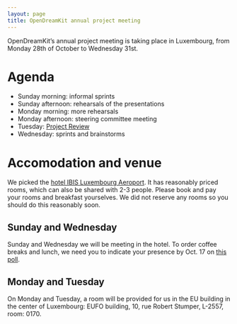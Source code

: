 ```yaml
---
layout: page
title: OpenDreamKit annual project meeting
---
```


OpenDreamKit’s annual project meeting is taking place in Luxembourg,
from Monday 28th of October to Wednesday 31st.

# Agenda

- Sunday morning: informal sprints
- Sunday afternoon: rehearsals of the presentations
- Monday morning: more rehearsals
- Monday afternoon: steering committee meeting
- Tuesday: [Project Review](ProjectReview)
- Wednesday: sprints and brainstorms

# Accomodation and venue

We picked the 
[hotel IBIS Luxembourg Aeroport](https://www.accorhotels.com/gb/hotel-0974-ibis-luxembourg-aeroport/index.shtml).
It has reasonably priced rooms, which can also be shared with 2-3
people. Please book and pay your rooms and breakfast yourselves. We
did not reserve any rooms so you should do this reasonably soon.

## Sunday and Wednesday

Sunday and Wednesday we will be meeting in the hotel. To order coffee
breaks and lunch, we need you to indicate your presence by Oct. 17 on
[this poll](https://framadate.org/Q4xKIHMcYtstrhej).

## Monday and Tuesday

On Monday and Tuesday, a room will be provided for us in the EU
building in the center of Luxembourg: EUFO building, 10, rue Robert
Stumper, L-2557, room: 0170.

